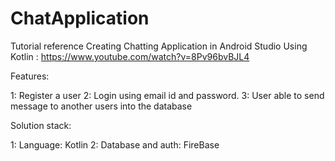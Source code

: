 # ChatApplication

Tutorial reference
Creating Chatting Application in Android Studio Using Kotlin : https://www.youtube.com/watch?v=8Pv96bvBJL4

Features:

1: Register a user
2: Login using email id and password.
3: User able to send message to another users into the database

Solution stack:

1: Language: Kotlin
2: Database and auth: FireBase

